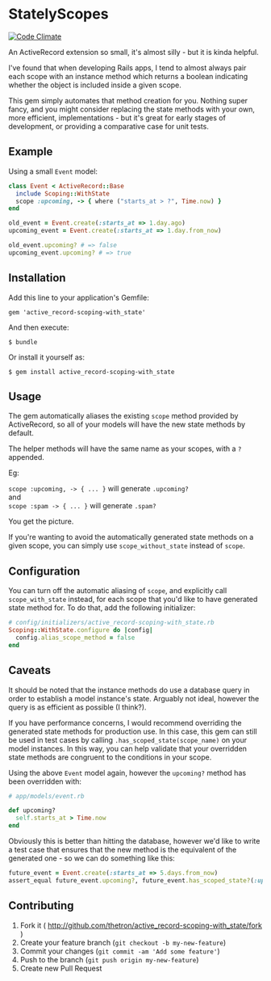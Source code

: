 # StatelyScopes

[![Code Climate](https://codeclimate.com/github/thetron/stately_scopes.png)](https://codeclimate.com/github/thetron/stately_scopes)

An ActiveRecord extension so small, it's almost silly - but it is kinda helpful.

I've found that when developing Rails apps, I tend to almost always pair each
scope with an instance method which returns a boolean indicating whether the
object is included inside a given scope.

This gem simply automates that method creation for you. Nothing super fancy,
and you might consider replacing the state methods with your own, more
efficient, implementations - but it's great for early stages of development, or
providing a comparative case for unit tests.


## Example

Using a small `Event` model:

```ruby
class Event < ActiveRecord::Base
  include Scoping::WithState
  scope :upcoming, -> { where ("starts_at > ?", Time.now) }
end
```

```ruby
old_event = Event.create(:starts_at => 1.day.ago)
upcoming_event = Event.create(:starts_at => 1.day.from_now)

old_event.upcoming? # => false
upcoming_event.upcoming? # => true
```


## Installation

Add this line to your application's Gemfile:

    gem 'active_record-scoping-with_state'

And then execute:

    $ bundle

Or install it yourself as:

    $ gem install active_record-scoping-with_state


## Usage

The gem automatically aliases the existing `scope` method provided by
ActiveRecord, so all of your models will have the new state methods by default.

The helper methods will have the same name as your scopes, with a `?` appended.

Eg:

`scope :upcoming, -> { ... }` will generate `.upcoming?`  
and  
`scope :spam -> { ... }` will generate `.spam?`

You get the picture.

If you're wanting to avoid the automatically generated state methods on a given
scope, you can simply use `scope_without_state` instead of `scope`.


## Configuration

You can turn off the automatic aliasing of `scope`, and explicitly call
`scope_with_state` instead, for each scope that you'd like to have generated
state method for. To do that, add the following initializer:

```ruby
# config/initializers/active_record-scoping-with_state.rb
Scoping::WithState.configure do |config|
  config.alias_scope_method = false
end
```


## Caveats

It should be noted that the instance methods do use a database query in order
to establish a model instance's state. Arguably not ideal, however the query is
as efficient as possible (I think?).

If you have performance concerns, I would recommend overriding the generated
state methods for production use. In this case, this gem can still be used
in test cases by calling `.has_scoped_state(scope_name)` on your model instances.
In this way, you can help validate that your overridden state methods are
congruent to the conditions in your scope.

Using the above `Event` model again, however the `upcoming?` method has been
overridden with:

```ruby
# app/models/event.rb

def upcoming?
  self.starts_at > Time.now
end
```

Obviously this is better than hitting the database, however we'd like to write
a test case that ensures that the new method is the equivalent of the generated
one - so we can do something like this:

```ruby
future_event = Event.create(:starts_at => 5.days.from_now)
assert_equal future_event.upcoming?, future_event.has_scoped_state?(:upcoming)
```

## Contributing

1. Fork it ( http://github.com/thetron/active_record-scoping-with_state/fork )
2. Create your feature branch (`git checkout -b my-new-feature`)
3. Commit your changes (`git commit -am 'Add some feature'`)
4. Push to the branch (`git push origin my-new-feature`)
5. Create new Pull Request
